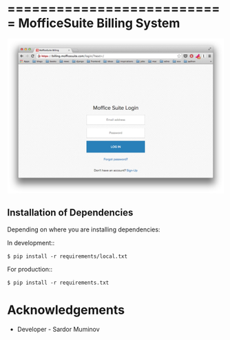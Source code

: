 ===========================
MofficeSuite Billing System
===========================

![image](/login.png)

Installation of Dependencies
----------------------------

Depending on where you are installing dependencies:

In development::

    $ pip install -r requirements/local.txt

For production::

    $ pip install -r requirements.txt


Acknowledgements
================

- Developer - Sardor Muminov
